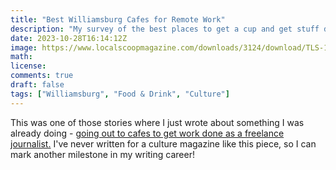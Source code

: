 ```yaml
---
title: "Best Williamsburg Cafes for Remote Work"
description: "My survey of the best places to get a cup and get stuff done."
date: 2023-10-28T16:14:12Z
image: https://www.localscoopmagazine.com/downloads/3124/download/TLS-1280x853-WburgCafes_10-8-20233.jpg?cb=0b997ad38e66b194e1ca87c32dfa910d&w=1280&h=
math: 
license: 
comments: true
draft: false
tags: ["Williamsburg", "Food & Drink", "Culture"]
---
```


This was one of those stories where I just wrote about something I was already doing - [going out to cafes to get work done as a freelance journalist.](https://www.localscoopmagazine.com/food-drink/the-top-williamsburg-caf%C3%A9-getaways-for-remote-workers/) I've never written for a culture magazine like this piece, so I can mark another milestone in my writing career!
